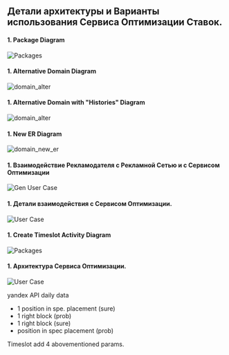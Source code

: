 

## Детали архитектуры и Варианты использования Сервисa Оптимизации Ставок.


#### 1.  Package Diagram

![Packages](https://raw.github.com/vchub/bid_op/dev/docs/models/diagrams/Packages.png)

#### 1.  Alternative Domain Diagram

![domain_alter](https://raw.github.com/vchub/bid_op/dev/docs/models/diagrams/domain_alter.png)

#### 1.  Alternative Domain with "Histories" Diagram

![domain_alter](https://raw.github.com/vchub/bid_op/dev/docs/models/diagrams/domain_alter_w_histories.png)

#### 1.  New ER Diagram

![domain_new_er](https://raw.github.com/vchub/bid_op/dev/docs/models/diagrams/er_alter.png)


#### 1. Взаимодействие Рекламодателя с Рекламной Сетью и с Сервисом Оптимизации

![Gen User Case](https://raw.github.com/vchub/bid_op/dev/docs/models/diagrams/Advertiser.png)


#### 1.  Детали взаимодействия с Сервисом Оптимизации.

![User Case](https://raw.github.com/vchub/bid_op/dev/docs/models/diagrams/case1.png)

#### 1.  Create Timeslot Activity Diagram

![Packages](https://raw.github.com/vchub/bid_op/dev/docs/models/diagrams/Activity_create_TimeSlot.png)


#### 1. Архитектура Сервисa Оптимизации.

![User Case](https://raw.github.com/vchub/bid_op/dev/docs/models/diagrams/Architecture.png)


yandex API
 daily data
- 1 position in spe. placement (sure)
- 1 right block (prob)
- 1 right block (sure)
- position in spec placement (prob)

Timeslot add 4 abovementioned params.




